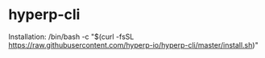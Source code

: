# hyperp-cli

Installation: /bin/bash -c "$(curl -fsSL https://raw.githubusercontent.com/hyperp-io/hyperp-cli/master/install.sh)"
